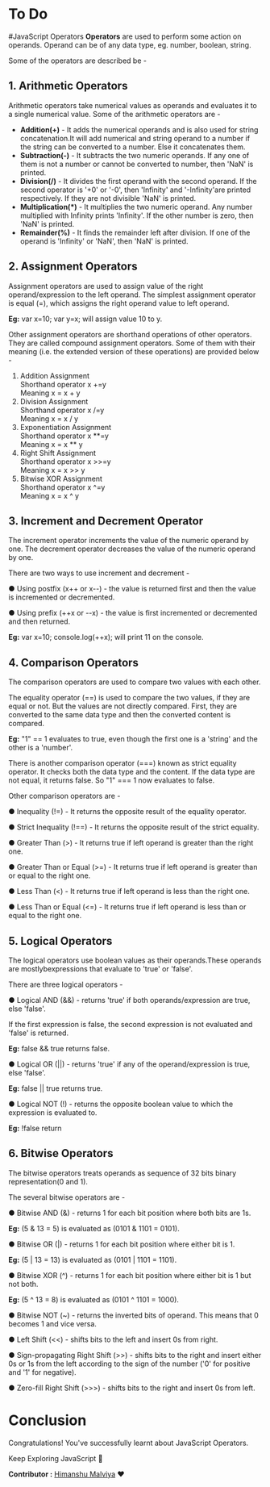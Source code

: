 # To Do
#JavaScript Operators
**Operators** are used to perform some action on operands. Operand can be of any data type, eg. number, boolean, string.

Some of the operators are described be -

## **1. Arithmetic Operators**
Arithmetic operators take numerical values as operands and evaluates it to a single numerical value. Some of the arithmetic operators are -


* **Addition(+)** - It adds the numerical operands and is also used for string concatenation.It will add numerical and string operand to a number if the string can be converted to a number. Else it concatenates them.
* **Subtraction(-)** - It subtracts the two numeric operands. If any one of them is not a number or cannot be converted to number, then 'NaN' is printed.
* **Division(/)** - It divides the first operand with the second operand. If the second operator is '+0' or '-0', then 'Infinity' and '-Infinity'are printed respectively. If they are not divisible 'NaN' is printed.
* **Multiplication(*)** - It multiplies the two numeric operand. Any number multiplied with Infinity prints 'Infinity'. If the other number is zero, then 'NaN' is printed.
* **Remainder(%)** - It finds the remainder left after division. If one of the operand is 'Infinity' or 'NaN', then 'NaN' is printed.

## **2. Assignment Operators** 

Assignment operators are used to assign value of the right operand/expression to the left operand. The simplest assignment operator is equal (=), which assigns the right operand value to left operand. 

**Eg:** var x=10; var y=x; will assign value 10 to y. 

Other assignment operators are shorthand operations of other operators. They are called compound assignment operators. Some of them with their meaning (i.e. the extended version of these operations) are provided below -

                                  
  1. Addition Assignment                     
     Shorthand operator   x +=y  
     Meaning   x = x + y
  2. Division Assignment         
     Shorthand operator   x /=y  
     Meaning   x = x / y
  3. Exponentiation Assignment  
     Shorthand operator   x **=y            
     Meaning   x = x ** y     
  4. Right Shift Assignment    
     Shorthand operator   x >>=y       
     Meaning   x = x >> y
  5. Bitwise XOR Assignment     
     Shorthand operator   x ^=y         
     Meaning   x = x ^ y
      
## **3. Increment and Decrement Operator**  

The increment operator increments the value of the numeric operand by one. The decrement operator decreases the value of the numeric operand by one. 

There are two ways to use increment and decrement -

 ● Using postfix (x++ or x--) - the value is returned first and then the value is incremented or decremented.

 ● Using prefix (++x or --x) - the value is first incremented or decremented and then returned. 

 **Eg:** var x=10; console.log(++x); will print 11 on the console.
 
 
## **4. Comparison Operators**  

 The comparison operators are used to compare two values with each other.

The equality operator (==) is used to compare the two values, if they are equal or not. But the values are not directly compared. First, they are converted to the same data type and then the converted content is compared. 

**Eg:** "1" == 1 evaluates to true, even though the first one is a 'string' and the other is a
'number'.


There is another comparison operator (===) known as strict equality operator. It checks both the data type and the content. If the data type are not equal, it returns false. So "1" === 1 now evaluates to false. 
 
 
 Other comparison operators are -

  ● Inequality (!=) - It returns the opposite result of the equality operator. 

  ● Strict Inequality (!==) - It returns the opposite result of the strict equality. 

  ● Greater Than (>) - It returns true if left operand is greater than the right one. 

  ● Greater Than or Equal (>=) - It returns true if left operand is greater than or equal
to the right one. 

  ● Less Than (<) - It returns true if left operand is less than the right one.

  ● Less Than or Equal (<=) - It returns true if left operand is less than or equal to the
right one.


## **5. Logical Operators**

The logical operators use boolean values as their operands.These operands are mostlybexpressions that evaluate to 'true' or 'false'.

There are three logical operators -

 ● Logical AND (&&) - returns 'true' if both operands/expression are true, else 'false'.      

If the first expression is false, the second expression is not evaluated and 'false' is returned.

 **Eg:** false && true returns false.

● Logical OR (||) - returns 'true' if any of the operand/expression is true, else 'false'. 

**Eg:** false || true returns true.

 ● Logical NOT (!) - returns the opposite boolean value to which the expression is evaluated to.
 
  **Eg:** !false return



## **6. Bitwise Operators**

The bitwise operators treats operands as sequence of 32 bits binary representation(0 and 1). 

The several bitwise operators are -

● Bitwise AND (&) - returns 1 for each bit position where both bits are 1s.

 **Eg:** (5 & 13 = 5) is evaluated as (0101 & 1101 = 0101). 
 
● Bitwise OR (|) - returns 1 for each bit position where either bit is 1. 

**Eg:** (5 | 13 = 13) is evaluated as (0101 | 1101 = 1101).
 
● Bitwise XOR (^) - returns 1 for each bit position where either bit is 1 but not both. 

**Eg:** (5 ^ 13 = 8) is evaluated as (0101 ^ 1101 = 1000).
  
● Bitwise NOT (~) - returns the inverted bits of operand. This means that 0 becomes 1 and vice versa. 

● Left Shift (<<) - shifts bits to the left and insert 0s from right. 

● Sign-propagating Right Shift (>>) - shifts bits to the right and insert either 0s or 1s from the left according to the sign of the number ('0' for positive and '1' for negative).

● Zero-fill Right Shift (>>>) - shifts bits to the right and insert 0s from left.



# Conclusion

Congratulations! You've successfully learnt about JavaScript Operators.

Keep Exploring JavaScript :wave:

__Contributor :__ [Himanshu Malviya](https://github.com/Himanshu664) :heart: 
